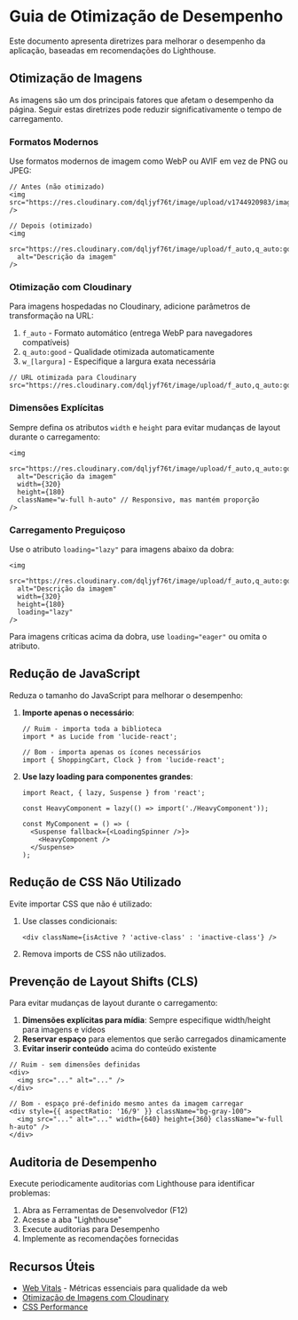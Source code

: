 # Guia de Otimização de Desempenho

Este documento apresenta diretrizes para melhorar o desempenho da aplicação, baseadas em recomendações do Lighthouse.

## Otimização de Imagens

As imagens são um dos principais fatores que afetam o desempenho da página. Seguir estas diretrizes pode reduzir significativamente o tempo de carregamento.

### Formatos Modernos

Use formatos modernos de imagem como WebP ou AVIF em vez de PNG ou JPEG:

```tsx
// Antes (não otimizado)
<img src="https://res.cloudinary.com/dqljyf76t/image/upload/v1744920983/imagem.png" />

// Depois (otimizado)
<img 
  src="https://res.cloudinary.com/dqljyf76t/image/upload/f_auto,q_auto:good/v1744920983/imagem.png"
  alt="Descrição da imagem" 
/>
```

### Otimização com Cloudinary

Para imagens hospedadas no Cloudinary, adicione parâmetros de transformação na URL:

1. `f_auto` - Formato automático (entrega WebP para navegadores compatíveis)
2. `q_auto:good` - Qualidade otimizada automaticamente
3. `w_[largura]` - Especifique a largura exata necessária

```tsx
// URL otimizada para Cloudinary
src="https://res.cloudinary.com/dqljyf76t/image/upload/f_auto,q_auto:good,w_320/v1744920983/imagem.png"
```

### Dimensões Explícitas

Sempre defina os atributos `width` e `height` para evitar mudanças de layout durante o carregamento:

```tsx
<img 
  src="https://res.cloudinary.com/dqljyf76t/image/upload/f_auto,q_auto:good,w_320/v1744920983/imagem.png"
  alt="Descrição da imagem"
  width={320}
  height={180}
  className="w-full h-auto" // Responsivo, mas mantém proporção
/>
```

### Carregamento Preguiçoso

Use o atributo `loading="lazy"` para imagens abaixo da dobra:

```tsx
<img 
  src="https://res.cloudinary.com/dqljyf76t/image/upload/f_auto,q_auto:good,w_320/v1744920983/imagem.png"
  alt="Descrição da imagem"
  width={320}
  height={180}
  loading="lazy"
/>
```

Para imagens críticas acima da dobra, use `loading="eager"` ou omita o atributo.

## Redução de JavaScript

Reduza o tamanho do JavaScript para melhorar o desempenho:

1. **Importe apenas o necessário**:
   ```tsx
   // Ruim - importa toda a biblioteca
   import * as Lucide from 'lucide-react';
   
   // Bom - importa apenas os ícones necessários
   import { ShoppingCart, Clock } from 'lucide-react';
   ```

2. **Use lazy loading para componentes grandes**:
   ```tsx
   import React, { lazy, Suspense } from 'react';
   
   const HeavyComponent = lazy(() => import('./HeavyComponent'));
   
   const MyComponent = () => (
     <Suspense fallback={<LoadingSpinner />}>
       <HeavyComponent />
     </Suspense>
   );
   ```

## Redução de CSS Não Utilizado

Evite importar CSS que não é utilizado:

1. Use classes condicionais:
   ```tsx
   <div className={isActive ? 'active-class' : 'inactive-class'} />
   ```

2. Remova imports de CSS não utilizados.

## Prevenção de Layout Shifts (CLS)

Para evitar mudanças de layout durante o carregamento:

1. **Dimensões explícitas para mídia**: Sempre especifique width/height para imagens e vídeos
2. **Reservar espaço** para elementos que serão carregados dinamicamente
3. **Evitar inserir conteúdo** acima do conteúdo existente

```tsx
// Ruim - sem dimensões definidas
<div>
  <img src="..." alt="..." />
</div>

// Bom - espaço pré-definido mesmo antes da imagem carregar
<div style={{ aspectRatio: '16/9' }} className="bg-gray-100">
  <img src="..." alt="..." width={640} height={360} className="w-full h-auto" />
</div>
```

## Auditoria de Desempenho

Execute periodicamente auditorias com Lighthouse para identificar problemas:

1. Abra as Ferramentas de Desenvolvedor (F12)
2. Acesse a aba "Lighthouse"
3. Execute auditorias para Desempenho
4. Implemente as recomendações fornecidas

## Recursos Úteis

- [Web Vitals](https://web.dev/vitals/) - Métricas essenciais para qualidade da web
- [Otimização de Imagens com Cloudinary](https://cloudinary.com/documentation/image_optimization)
- [CSS Performance](https://web.dev/css-web-performance/)
